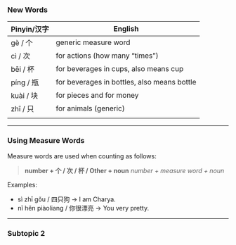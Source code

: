 ### New Words
| Pinyin/汉字 | English                                     |
| --------- | ------------------------------------------- |
| gè / 个    | generic measure word                        |
| cì / 次    | for actions (how many “times”)              |
| bēi / 杯   | for beverages in cups, also means cup       |
| píng / 瓶  | for beverages in bottles, also means bottle |
| kuài / 块  | for pieces and for money                    |
| zhī / 只   | for animals (generic)                       |
|           |                                             |

---
### Using Measure Words

Measure words are used when counting as follows:

> **number + 个 / 次 / 杯 / Other + noun**
> *number + measure word + noun*

Examples:
- sì zhī gǒu / 四只狗 → I am Charya.
- nǐ hěn piàoliang / 你很漂亮 → You very pretty.

---
### Subtopic 2